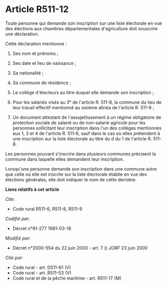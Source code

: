 # Article R511-12

Toute personne qui demande son inscription sur une liste électorale en vue des élections aux chambres départementales
d'agriculture doit souscrire une déclaration.

Cette déclaration mentionne :

1. Ses nom et prénoms ;

2. Ses date et lieu de naissance ;

3. Sa nationalité ;

4. Sa commune de résidence ;

5. Le collège d'électeurs au titre duquel elle demande son inscription ;

6. Pour les salariés visés au 3° de l'article R. 511-8, la commune du lieu de leur travail effectif mentionné au sixième
alinéa de l'article R. 511-9 ;

7. Un document attestant de l'assujettissement à un régime obligatoire de protection sociale de salarié ou de non-salarié
agricole pour les personnes sollicitant leur inscription dans l'un des collèges mentionnés aux 1, 3 et 4 de l'article R.
511-6, sauf dans le cas où elles prétendent à une inscription sur la liste électorale au titre du d du 1 de l'article R.
511-8.

Les personnes pouvant s'inscrire dans plusieurs communes précisent la commune dans laquelle elles demandent leur inscription.

Lorsqu'une personne demande son inscription dans une commune autre que celle où elle est inscrite sur la liste électorale
établie en vue des élections générales, elle doit indiquer le nom de cette dernière.

**Liens relatifs à cet article**

_Cite_:

  - Code rural R511-6, R511-8, R511-9

_Codifié par_:

  - Décret n°81-277 1981-03-18

_Modifié par_:

  - Décret n°2000-554 du 22 juin 2000 - art. 7 () JORF 23 juin 2000

_Cité par_:

  - Code rural - art. D511-61 (V)
  - Code rural - art. R511-53 (V)
  - Code rural et de la pêche maritime - art. R511-17 (M)
